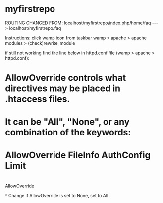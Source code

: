 myfirstrepo
===========
ROUTING CHANGED FROM:
localhost/myfirstrepo/index.php/home/faq
---> localhost/myfirstrepo/faq

Instructions:
click wamp icon from taskbar
wamp > apache > apache modules > (check)rewrite_module

if still not working find the line below in httpd.conf file (wamp > apache > httpd.conf):
#
# AllowOverride controls what directives may be placed in .htaccess files.
# It can be "All", "None", or any combination of the keywords:
#   AllowOverride FileInfo AuthConfig Limit
#
AllowOverride



^ Change if AllowOverride is set to None, set to All

